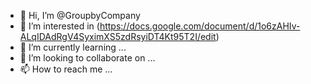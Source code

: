 - 👋 Hi, I’m @GroupbyCompany
- 👀 I’m interested in (https://docs.google.com/document/d/1o6zAHIv-ALqIDAdRgV4SyximXS5zdRsyiDT4Kt95T2I/edit)
- 🌱 I’m currently learning ...
- 💞️ I’m looking to collaborate on ...
- 📫 How to reach me ...

<!---
GroupbyCompany/GroupbyCompany is a ✨ special ✨ repository because its `README.md` (this file) appears on your GitHub profile.
You can click the Preview link to take a look at your changes.
--->
